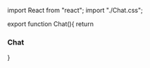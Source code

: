import React from "react";
import "./Chat.css";

export function Chat(){
    return <div className="chat-container">
        <h3>Chat</h3>
    </div>
}
